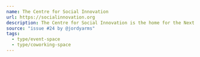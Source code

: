 ```yaml
---
name: The Centre for Social Innovation
url: https://socialinnovation.org
description: The Centre for Social Innovation is the home for the Next Economy. We're a community launchpad for people and enterprises who are proving that solutions are possible. The CSI community is home to over 1,000 nonprofits, charities, and social ventures that employ over 3,000 people and generate combined annual revenues of around 50 million. CSI members are turning social, environmental, and economic challenges into opportunities to create the Next Economy.
source: "issue #24 by @jordyarms"
tags:
  - type/event-space
  - type/coworking-space
---
```

